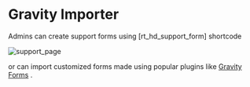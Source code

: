 # Gravity Importer

Admins can create support forms using  [rt_hd_support_form]
shortcode

![support_page](https://cloud.githubusercontent.com/assets/8191145/6506067/d7a477e0-c36d-11e4-87b0-62749890100f.png)

or can import customized forms made using popular plugins like [Gravity Forms](http://gravityforms.com) .



